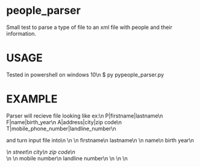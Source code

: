 # people_parser
Small test to parse a type of file to an xml file with people and their information.

# USAGE
Tested in powershell on windows 10\n
$ py pypeople_parser.py <file>

# EXAMPLE

Parser will recieve file looking like ex:\n
P|firstname|lastname\n
F|name|birth_year\n
A|address|city|zip code\n
T|mobile_phone_number|landline_number\n

and turn input file into\n
<people>\n
  <person>\n
    <firstname>firstname</firstname>\n
    <lastname>lastname</lastname>\n
    <family>\n
      <name>name</name>\n
      <birth>birth year</birth>\n
      <address>\n
        <street>street</street>\n
        <city>city</city>\n
        <zip>zip code</zip>\n
      </address>\n
      <phone>\n
        <mobile>mobile number</mobile>\n
        <landline>landline number</landline>\n
      </phone>\n
    </family>\n
  </person>\n
</people>
  
